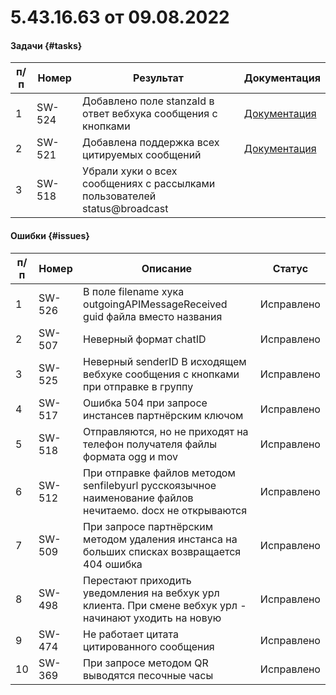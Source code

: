# 5.43.16.63 от 09.08.2022

#### Задачи {#tasks}

п/п | Номер | Результат | Документация
----- | ----- | ----- | -----
1 | SW-524 | Добавлено поле stanzaId в ответ вебхука сообщения с кнопками | [Документация](/../docs/api/receiving/notifications-format/selected-buttons/ButtonsResponseMessage/)
2 | SW-521 | Добавлена поддержка всех цитируемых сообщений | [Документация](/docs/api/receiving/notifications-format/incoming-message/QuotedMessage/)
3 | SW-518 | Убрали хуки о всех сообщениях с рассылками пользователей status@broadcast | 

#### Ошибки {#issues}

п/п | Номер | Описание | Статус
----- | ----- | ----- | -----
1| SW-526 | В поле filename хука outgoingAPIMessageReceived guid файла вместо названия | Исправлено
2| SW-507 | Неверный формат chatID | Исправлено
3| SW-525 | Неверный senderID В исходящем вебхуке сообщения с кнопками при отправке в группу | Исправлено
4| SW-517 | Ошибка 504 при запросе инстансев партнёрским ключом | Исправлено
5| SW-518 | Отправляются, но не приходят на телефон получателя файлы формата ogg и mov | Исправлено
6| SW-512 | При отправке файлов методом senfilebyurl русскоязычное наименование файлов нечитаемо. docx не открываются | Исправлено
7| SW-509 | При запросе партнёрским методом удаления инстанса на больших списках возвращается 404 ошибка | Исправлено
8| SW-498 | Перестают приходить уведомления на вебхук урл клиента. При смене вебхук урл - начинают уходить на новую | Исправлено
9| SW-474 | Не работает цитата цитированного сообщения | Исправлено
10| SW-369 | При запросе методом QR выводятся песочные часы | Исправлено